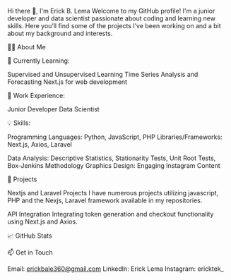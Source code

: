 

Hi there 👋, I'm Erick B. Lema
Welcome to my GitHub profile! I'm a junior developer and data scientist passionate about coding and learning new skills. Here you’ll find some of the projects I’ve been working on and a bit about my background and interests.

👨‍💻 About Me

🌱 Currently Learning:

Supervised and Unsupervised Learning 
Time Series Analysis and Forecasting
Next.js for web development

💼 Work Experience:

Junior Developer
Data Scientist

💡 Skills:

Programming Languages: Python, JavaScript, PHP
Libraries/Frameworks: Next.js, Axios, Laravel

Data Analysis: Descriptive Statistics, Stationarity Tests, Unit Root Tests, Box-Jenkins Methodology
Graphics Design: Engaging Instagram Content

🔭 Projects

Nextjs and Laravel Projects
I have numerous projects utilizing javascript, PHP and the Nexjs, Laravel framework available in my repositories.

API Integration
Integrating token generation and checkout functionality using Next.js and Axios.

📈 GitHub Stats

📫 Get in Touch

Email: erickbale360@gmail.com
LinkedIn: Erick Lema
Instagram: ericktek_
